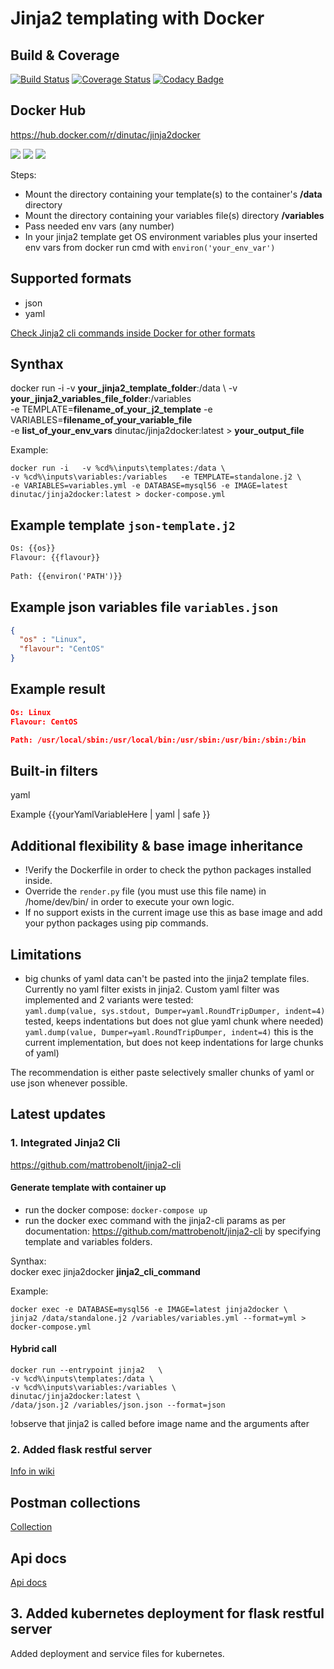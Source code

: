 # Jinja2 templating with Docker

## Build & Coverage
[![Build Status](https://travis-ci.org/dinuta/jinja2docker.svg?branch=master)](https://travis-ci.org/dinuta/jinja2docker)
[![Coverage Status](https://coveralls.io/repos/github/dinuta/jinja2docker/badge.svg?branch=master)](https://coveralls.io/github/dinuta/jinja2docker?branch=master)
[![Codacy Badge](https://api.codacy.com/project/badge/Grade/98fdbdbf86f04d5f9bad55b8417e8d6a)](https://www.codacy.com/manual/dinuta/jinja2docker?utm_source=github.com&amp;utm_medium=referral&amp;utm_content=dinuta/jinja2docker&amp;utm_campaign=Badge_Grade)
## Docker Hub
https://hub.docker.com/r/dinutac/jinja2docker

[![](https://images.microbadger.com/badges/image/dinutac/jinja2docker.svg)](https://microbadger.com/images/dinutac/jinja2docker "Get your own image badge on microbadger.com") [![](https://images.microbadger.com/badges/version/dinutac/jinja2docker.svg)](https://microbadger.com/images/dinutac/jinja2docker "Get your own version badge on microbadger.com") ![](https://img.shields.io/docker/pulls/dinutac/jinja2docker.svg)

Steps:   
*  Mount the directory containing your template(s) to the container's **/data** directory
*  Mount the directory containing your variables file(s) directory **/variables**
*  Pass needed env vars (any number)
*  In your jinja2 template get OS environment variables plus your inserted env vars from docker run cmd with ```environ('your_env_var')```

## Supported formats
- json
- yaml  

[Check Jinja2 cli commands inside Docker for other formats](#latest-updates)  

## Synthax
docker run -i   -v **your_jinja2_template_folder**:/data \ 
-v **your_jinja2_variables_file_folder**:/variables  \
-e TEMPLATE=**filename_of_your_j2_template** -e VARIABLES=**filename_of_your_variable_file** \
-e **list_of_your_env_vars** dinutac/jinja2docker:latest > **your_output_file**

Example: 
```
docker run -i   -v %cd%\inputs\templates:/data \ 
-v %cd%\inputs\variables:/variables   -e TEMPLATE=standalone.j2 \ 
-e VARIABLES=variables.yml -e DATABASE=mysql56 -e IMAGE=latest dinutac/jinja2docker:latest > docker-compose.yml
```

## Example template ```json-template.j2```
``` txt
Os: {{os}}
Flavour: {{flavour}}
   
Path: {{environ('PATH')}}
```

## Example json variables file ```variables.json```
```json
{
  "os" : "Linux",
  "flavour": "CentOS"
}
```

## Example result  
```json
Os: Linux
Flavour: CentOS

Path: /usr/local/sbin:/usr/local/bin:/usr/sbin:/usr/bin:/sbin:/bin
```
## Built-in filters
yaml


Example {{yourYamlVariableHere | yaml | safe }}

## Additional flexibility & base image inheritance
-  !Verify the Dockerfile in order to check the python packages installed inside.
-  Override the ```render.py``` file (you must use this file name) in /home/dev/bin/ in order to execute your own logic.
-  If no support exists in the current image use this as base image and add your python packages using pip commands.

## Limitations
-  big chunks of yaml data can't be pasted into the jinja2 template files. Currently no yaml filter exists in jinja2.
 Custom yaml filter was implemented and 2 variants were tested:  
```yaml.dump(value, sys.stdout, Dumper=yaml.RoundTripDumper, indent=4)``` tested, keeps indentations but does not glue yaml chunk where needed)  
```yaml.dump(value, Dumper=yaml.RoundTripDumper, indent=4)```  this is the current implementation, but does not keep indentations for large chunks of yaml)  

The recommendation is either paste selectively smaller chunks of yaml or use json whenever possible.

## Latest updates  

### 1. Integrated Jinja2 Cli 

https://github.com/mattrobenolt/jinja2-cli  

#### Generate template with container up
-  run the docker compose:  ``docker-compose up``
-  run the docker exec command with the jinja2-cli params as per documentation: https://github.com/mattrobenolt/jinja2-cli  by specifying template and variables folders.

Synthax:  
docker exec jinja2docker **jinja2_cli_command**  

Example:  
```
docker exec -e DATABASE=mysql56 -e IMAGE=latest jinja2docker \
jinja2 /data/standalone.j2 /variables/variables.yml --format=yml > docker-compose.yml
```

#### Hybrid call 
```
docker run --entrypoint jinja2   \
-v %cd%\inputs\templates:/data \
-v %cd%\inputs\variables:/variables \
dinutac/jinja2docker:latest \
/data/json.j2 /variables/json.json --format=json
```

!observe that jinja2 is called before image name and the arguments after


### 2. Added flask restful server
[Info in wiki](https://github.com/dinuta/jinja2docker/wiki)

## Postman collections
[Collection](https://documenter.getpostman.com/view/2360061/SVYjUN7j)  

## Api docs
[Api docs](https://app.swaggerhub.com/apis/dinuta/jinja2docker/1.0.1)

## 3. Added kubernetes deployment for flask restful server
Added deployment and service files for kubernetes.

